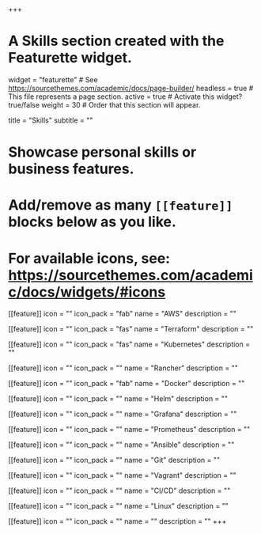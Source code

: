 +++
# A Skills section created with the Featurette widget.
widget = "featurette"  # See https://sourcethemes.com/academic/docs/page-builder/
headless = true  # This file represents a page section.
active = true  # Activate this widget? true/false
weight = 30  # Order that this section will appear.

title = "Skills"
subtitle = ""

# Showcase personal skills or business features.
# 
# Add/remove as many `[[feature]]` blocks below as you like.
# 
# For available icons, see: https://sourcethemes.com/academic/docs/widgets/#icons

[[feature]]
  icon = ""
  icon_pack = "fab"
  name = "AWS"
  description = ""
  
[[feature]]
  icon = ""
  icon_pack = "fas"
  name = "Terraform"
  description = ""  
  
[[feature]]
  icon = ""
  icon_pack = "fas"
  name = "Kubernetes"
  description = ""

[[feature]]
  icon = ""
  icon_pack = ""
  name = "Rancher"
  description = ""

[[feature]]
  icon = ""
  icon_pack = "fab"
  name = "Docker"
  description = ""

[[feature]]
  icon = ""
  icon_pack = ""
  name = "Helm"
  description = ""

[[feature]]
  icon = ""
  icon_pack = ""
  name = "Grafana"
  description = ""

[[feature]]
  icon = ""
  icon_pack = ""
  name = "Prometheus"
  description = ""

[[feature]]
  icon = ""
  icon_pack = ""
  name = "Ansible"
  description = ""

[[feature]]
  icon = ""
  icon_pack = ""
  name = "Git"
  description = ""

[[feature]]
  icon = ""
  icon_pack = ""
  name = "Vagrant"
  description = ""


[[feature]]
  icon = ""
  icon_pack = ""
  name = "CI/CD"
  description = ""

[[feature]]
  icon = ""
  icon_pack = ""
  name = "Linux"
  description = ""

[[feature]]
  icon = ""
  icon_pack = ""
  name = ""
  description = ""
+++
